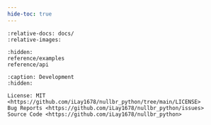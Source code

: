```yaml
---
hide-toc: true
---
```


```{include} ../README.md
:relative-docs: docs/
:relative-images:
```

```{toctree}
:hidden:
reference/examples
reference/api
```

```{toctree}
:caption: Development
:hidden:

License: MIT <https://github.com/iLay1678/nullbr_python/tree/main/LICENSE>
Bug Reports <https://github.com/iLay1678/nullbr_python/issues>
Source Code <https://github.com/iLay1678/nullbr_python>
```
